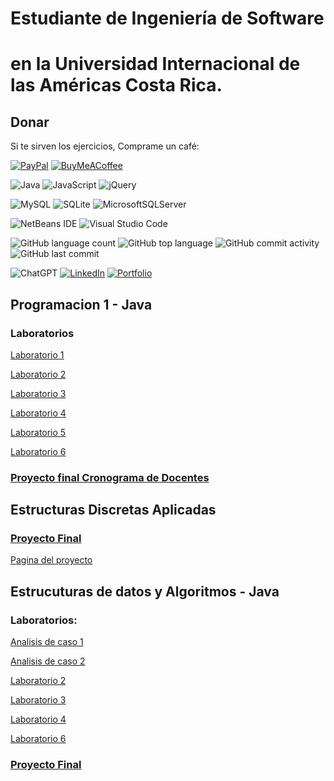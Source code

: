 # Estudiante de Ingeniería de Software

# en la Universidad Internacional de las Américas Costa Rica.

## Donar

Si te sirven los ejercicios, Comprame un café:

[![PayPal](https://img.shields.io/badge/PayPal-00457C?style=for-the-badge&logo=paypal&logoColor=white)](https://paypal.me/migue304?country.x=CR&locale.x=es_XC)    [![BuyMeACoffee](https://img.shields.io/badge/Buy%20Me%20a%20Coffee-ffdd00?style=for-the-badge&logo=buy-me-a-coffee&logoColor=black)](https://www.buymeacoffee.com/migue90092e)

<!--START_SECTION:badges-->

![Java](https://img.shields.io/badge/java-%23ED8B00.svg?style=for-the-badge&logo=java&logoColor=white)
![JavaScript](https://img.shields.io/badge/javascript-%23323330.svg?style=for-the-badge&logo=javascript&logoColor=%23F7DF1E)
![jQuery](https://img.shields.io/badge/jquery-%230769AD.svg?style=for-the-badge&logo=jquery&logoColor=white)

![MySQL](https://img.shields.io/badge/mysql-%2300f.svg?style=for-the-badge&logo=mysql&logoColor=white)
![SQLite](https://img.shields.io/badge/sqlite-%2307405e.svg?style=for-the-badge&logo=sqlite&logoColor=white)
![MicrosoftSQLServer](https://img.shields.io/badge/Microsoft%20SQL%20Server-CC2927?style=for-the-badge&logo=microsoft%20sql%20server&logoColor=white)

![NetBeans IDE](https://img.shields.io/badge/NetBeansIDE-1B6AC6.svg?style=for-the-badge&logo=apache-netbeans-ide&logoColor=white)
![Visual Studio Code](https://img.shields.io/badge/Visual%20Studio%20Code-0078d7.svg?style=for-the-badge&logo=visual-studio-code&logoColor=white)

![GitHub language count](https://img.shields.io/github/languages/count/bash20cu/Universidad?style=for-the-badge)
![GitHub top language](https://img.shields.io/github/languages/top/bash20cu/Universidad?style=for-the-badge)
![GitHub commit activity](https://img.shields.io/github/commit-activity/m/bash20cu/Universidad?style=for-the-badge)
![GitHub last commit](https://img.shields.io/github/last-commit/bash20cu/Universidad?style=for-the-badge)

![ChatGPT](https://img.shields.io/badge/chatGPT-74aa9c?style=for-the-badge&logo=openai&logoColor=white)
[![LinkedIn](https://img.shields.io/badge/linkedin-%230077B5.svg?style=for-the-badge&logo=linkedin&logoColor=white)](https://www.linkedin.com/in/miguel1990/)
[![Portfolio](https://img.shields.io/badge/Portfolio-%23000000.svg?style=for-the-badge&logo=firefox&logoColor=#FF7139)](https://bash20cu.github.io/Portfolio/)

<!--END_SECTION:badges-->

## Programacion 1 - Java

### Laboratorios

[Laboratorio 1 ](https://github.com/bash20cu/Universidad/tree/main/Programacion_1/Laboratorio_1)

[Laboratorio 2 ](https://github.com/bash20cu/Universidad/tree/main/Programacion_1/Laboratorio_2)

[Laboratorio 3 ](https://github.com/bash20cu/Universidad/tree/main/Programacion_1/Laboratorio_3)

[Laboratorio 4 ](https://github.com/bash20cu/Universidad/tree/main/Programacion_1/Laboratorio_4)

[Laboratorio 5 ](https://github.com/bash20cu/Universidad/tree/main/Programacion_1/Laboratorio_5)

[Laboratorio 6 ](https://github.com/bash20cu/Universidad/tree/main/Programacion_1/Laboratorio_6)

### [Proyecto final Cronograma de Docentes ](https://github.com/bash20cu/Universidad/tree/main/Programacion_1/Proyecto_Final_Cronogramas_Docentes)

## Estructuras Discretas Aplicadas

### [Proyecto Final](https://github.com/bash20cu/Universidad/tree/main/Proyecto_Matatica_Discreta)

[Pagina del proyecto](https://bash20cu.github.io/Universidad/Proyecto_Matatica_Discreta/AlgoritmoDijkstra/)

## Estrucuturas de datos y Algoritmos - Java

### Laboratorios:

[Analisis de caso 1](https://github.com/bash20cu/Universidad/tree/main/Estructuras_de_Datos_Algoritmos/Analisis_de_caso_1)

[Analisis de caso 2](https://github.com/bash20cu/Universidad/tree/main/Estructuras_de_Datos_Algoritmos/Analisis_de_caso_2)

[Laboratorio 2 ](https://github.com/bash20cu/Universidad/tree/main/Estructuras_de_Datos_Algoritmos/Laboratorio_2)

[Laboratorio 3](https://github.com/bash20cu/Universidad/tree/main/Estructuras_de_Datos_Algoritmos/Laboratorio_3)

[Laboratorio 4 ](https://github.com/bash20cu/Universidad/tree/main/Estructuras_de_Datos_Algoritmos/Laboratorio_4)

[Laboratorio 6 ](https://github.com/bash20cu/Universidad/tree/main/Estructuras_de_Datos_Algoritmos/Laboratorio_6)

### [Proyecto Final ](https://github.com/bash20cu/Universidad/tree/main/Estructuras_de_Datos_Algoritmos/Donkey_Kong)

